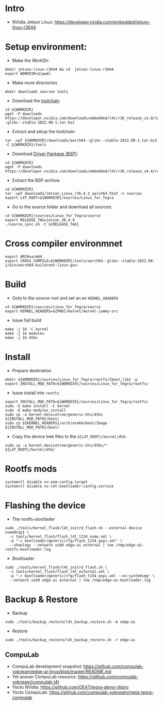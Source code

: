 # Intro

* NVidia Jetson Linux: https://developer.nvidia.com/embedded/jetson-linux-r3644

# Setup environment:
* Make the WorkDir:
```
mkdir jetson-linux-r3644 && cd  jetson-linux-r3644
export WORKDIR=$(pwd)
```
* Make more directories
```
mkdir downloads sources tools
```
* Download the [toolchain](https://developer.nvidia.com/downloads/embedded/l4t/r36_release_v3.0/toolchain/aarch64--glibc--stable-2022.08-1.tar.bz2)
```
cd ${WORKDIR}
wget -P downloads https://developer.nvidia.com/downloads/embedded/l4t/r36_release_v3.0/toolchain/aarch64--glibc--stable-2022.08-1.tar.bz2
```
* Extract and setup the toolchain
```
tar -xpf ${WORKDIR}/downloads/aarch64--glibc--stable-2022.08-1.tar.bz2 -C ${WORKDIR}/tools
```
* Download [Driver Package (BSP)](https://developer.nvidia.com/downloads/embedded/l4t/r36_release_v4.4/release/Jetson_Linux_r36.4.4_aarch64.tbz2):
```
cd ${WORKDIR}
wget -P downloads https://developer.nvidia.com/downloads/embedded/l4t/r36_release_v4.4/release/Jetson_Linux_r36.4.4_aarch64.tbz2
```
* Extract the BSP archive:
```
cd ${WORKDIR}
tar -xpf downloads/Jetson_Linux_r36.4.3_aarch64.tbz2 -C sources
export L4T_ROOT=${WORKDIR}/sources/Linux_for_Tegra
```
* Go to the source folder and download all sources:
```
cd ${WORKDIR}/sources/Linux_for_Tegra/source
export RELEASE_TAG=jetson_36.4.4
./source_sync.sh -t ${RELEASE_TAG}
```
# Cross compiler environmnet
```
export ARCH=arm64
export CROSS_COMPILE=${WORKDIR}/tools/aarch64--glibc--stable-2022.08-1/bin/aarch64-buildroot-linux-gnu-
```
# Build
* Goto to the source root and set an ev `KERNEL_HEADERS`
```
cd ${WORKDIR}/sources/Linux_for_Tegra/source
export KERNEL_HEADERS=${PWD}/kernel/kernel-jammy-src
```

* Issue full build
```
make -j 16 -C kernel
make -j 16 modules
make -j 16 dtbs
```
# Install

* Prepare destination
```
mkdir ${WORKDIR}/sources/Linux_for_Tegra/rootfs/{boot,lib} -p
export INSTALL_MOD_PATH=${WORKDIR}/sources/Linux_for_Tegra/rootfs/
```

* Issue install into ``rootfs``:
```
export INSTALL_MOD_PATH=${WORKDIR}/sources/Linux_for_Tegra/rootfs/
sudo -E make install -C kernel
sudo -E make modules_install
sudo cp -a kernel-devicetree/generic-dts/dtbs ${INSTALL_MOD_PATH}/boot/
sudo cp ${KERNEL_HEADERS}/arch/arm64/boot/Image ${INSTALL_MOD_PATH}/boot/
```

* Copy the device tree files to the ``${L4T_ROOT}/kernel/dtb``:
```
sudo cp -a kernel-devicetree/generic-dts/dtbs/* ${L4T_ROOT}/kernel/dtb/
```

# Rootfs mods
```
systemctl disable nv-oem-config.target
systemctl disable nv-l4t-bootloader-config.service
```

# Flashing the device
* The rootfs+bootlader
```
sudo ./tools/kernel_flash/l4t_initrd_flash.sh --external-device nvme0n1p1 \
  -c tools/kernel_flash/flash_l4t_t234_nvme.xml \
  -p "-c bootloader/generic/cfg/flash_t234_qspi.xml" \
  --showlogs --network usb0 edge-ai external | tee /tmp/edge-ai-rootfs-bootloader.log
```
* Bootloader
```
sudo ./tools/kernel_flash/l4t_initrd_flash.sh \
  -c tools/kernel_flash/flash_l4t_external.xml \
  -p "-c bootloader/generic/cfg/flash_t234_qspi.xml --no-systemimg" \
  --network usb0 edge-ai external | tee /tmp/edge-ai-bootloader.log
```

# Backup & Restore
* Backup
```
sudo ./tools/backup_restore/l4t_backup_restore.sh -b edge-ai
```
* Restore
```
sudo ./tools/backup_restore/l4t_backup_restore.sh -r edge-ai
```

## CompuLab
* CompuLab development snapshot: https://github.com/compulab-yokneam/edge-ai-linux/blob/master/README.md
* Yet anover CompuLab resource: https://github.com/compulab-yokneam/compulab-l4t
* Yocto NVidia: https://github.com/OE4T/tegra-demo-distro
* Yocto CompuLab: https://github.com/compulab-yokneam/meta-tegra-compulab
